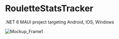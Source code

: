 # RouletteStatsTracker
.NET 6 MAUI project targeting Android, IOS, Windows

![Mockup_Frame1](https://user-images.githubusercontent.com/69128774/168849208-25108b8b-7b17-49bb-b998-b8e68276101d.jpg)
